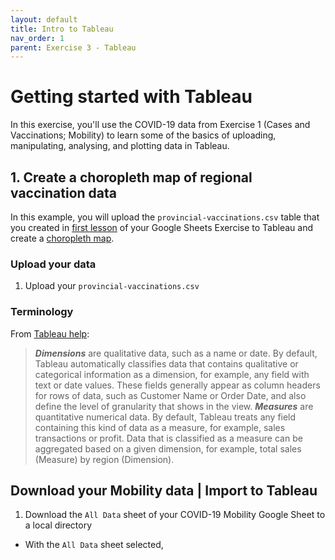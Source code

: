 ```yaml
---
layout: default
title: Intro to Tableau
nav_order: 1
parent: Exercise 3 - Tableau
---
```


# Getting started with Tableau
In this exercise, you'll use the COVID-19 data from Exercise 1 (Cases and Vaccinations; Mobility) to learn some of the basics of uploading, manipulating, analysing, and plotting data in Tableau. 

## 1. Create a choropleth map of regional vaccination data 
In this example, you will upload the ```provincial-vaccinations.csv``` table that you created in [first lesson](google-sheets1) of your Google Sheets Exercise to Tableau and create a [choropleth map](https://www.arcgis.com/apps/MapJournal/index.html?appid=75eff041036d40cf8e70df99641004ca). 

### Upload your data 
1. Upload your ```provincial-vaccinations.csv```

### Terminology
From [Tableau help](https://help.tableau.com/current/guides/get-started-tutorial/en-us/get-started-tutorial-drag.htm):
> ***Dimensions*** are qualitative data, such as a name or date. By default, Tableau automatically classifies data that contains qualitative or categorical information as a dimension, for example, any field with text or date values. These fields generally appear as column headers for rows of data, such as Customer Name or Order Date, and also define the level of granularity that shows in the view.
> ***Measures*** are quantitative numerical data. By default, Tableau treats any field containing this kind of data as a measure, for example, sales transactions or profit. Data that is classified as a measure can be aggregated based on a given dimension, for example, total sales (Measure) by region (Dimension).
  


## Download your Mobility data | Import to Tableau
1. Download the ```All Data``` sheet of your COVID-19 Mobility Google Sheet to a local directory
  - With the ```All Data``` sheet selected, 

